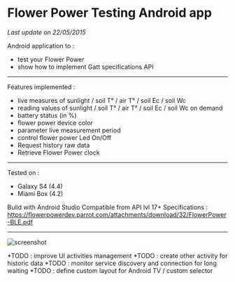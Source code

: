 # Flower Power Testing Android app #

<i>Last update on 22/05/2015</i>

Android application to : 
* test your Flower Power
* show how to implement Gatt specifications API

<hr/>

Features implemented :
* live measures of sunlight / soil T° / air T° / soil Ec / soil Wc
* reading values of sunlight / soil T° / air T° / soil Ec / soil Wc on demand
* battery status (in %)
* flower power device color
* parameter live measurement period
* control flower power Led On/Off
* Request history raw data
* Retrieve Flower Power clock

<hr/>

Tested on :
* Galaxy S4 (4.4)
* Miami Box (4.2)

Build with Android Studio
Compatible from API lvl 17+
Specifications : https://flowerpowerdev.parrot.com/attachments/download/32/FlowerPower-BLE.pdf

<hr/>

![screenshot](https://raw.github.com/akinaru/flower-power-android-gatt/master/screenshot.png)

*TODO : improve UI activities management
*TODO : create other activity for historic data
*TODO : monitor service discovery and connection for long waiting
*TODO : define custom layout for Android TV / custom selector
